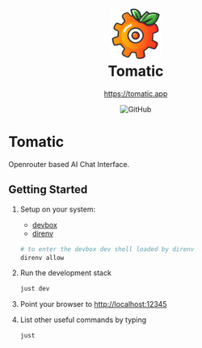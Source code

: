 <h1 align="center" style="border-bottom: none">
        <img src="logo.svg" width="100" />
        <br>
        Tomatic
</h1>

<div align="center">

<a href="https://tomatic.app">https://tomatic.app</a>

![GitHub](https://img.shields.io/github/license/fdietze/tomatic?style=flat-square)

</div>

<h1>Tomatic</h1>
Openrouter based AI Chat Interface.

## Getting Started

1. Setup on your system:

   - [devbox](https://www.jetpack.io/devbox)
   - [direnv](https://direnv.net/)

   ```bash
   # to enter the devbox dev shell loaded by direnv
   direnv allow
   ```

1. Run the development stack

   ```bash
   just dev
   ```

1. Point your browser to <http://localhost:12345>
1. List other useful commands by typing

   ```bash
   just
   ```
